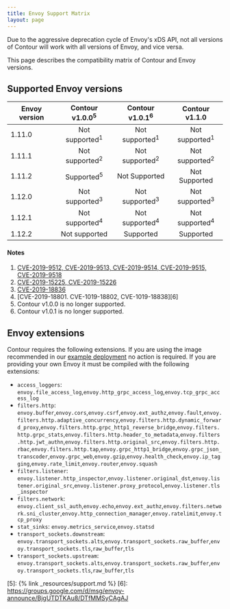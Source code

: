 ```yaml
---
title: Envoy Support Matrix
layout: page
---
```


Due to the aggressive deprecation cycle of Envoy's xDS API, not all versions of Contour will work with all versions of Envoy, and vice versa.

This page describes the compatibility matrix of Contour and Envoy versions.

## Supported Envoy versions

<center>

| Envoy version | Contour v1.0.0<sup>5</sup> | Contour v1.0.1<sup>6</sup> | Contour v1.1.0 |
| ------------ | :-----------: | :-----------: | :----------: |
| 1.11.0 | Not supported<sup>1</sup> | Not supported<sup>1</sup> | Not supported<sup>1</sup> |
| 1.11.1 | Not supported<sup>2</sup> | Not supported<sup>2</sup> | Not supported<sup>2</sup> |
| 1.11.2 | Supported<sup>5</sup> | Not Supported | Not Supported |
| 1.12.0 | Not supported<sup>3</sup> | Not supported<sup>3</sup> | Not supported<sup>3</sup> |
| 1.12.1 | Not supported<sup>4</sup> | Not supported<sup>4</sup> | Not supported<sup>4</sup> |
| 1.12.2 | Not supported | Supported | Supported |

</center>

#### Notes

1. [CVE-2019-9512, CVE-2019-9513, CVE-2019-9514, CVE-2019-9515, CVE-2019-9518][1]
2. [CVE-2019-15225, CVE-2019-15226][2]
3. [CVE-2019-18836][3]
4. [CVE-2019-18801. CVE-1019-18802, CVE-1019-18838][6]
5. Contour v1.0.0 is no longer supported.
6. Contour v1.0.1 is no longer supported.

## Envoy extensions

Contour requires the following extensions.
If you are using the image recommended in our [example deployment][4] no action is required.
If you are providing your own Envoy it must be compiled with the following extensions:

- `access_loggers`: `envoy.file_access_log`,`envoy.http_grpc_access_log`,`envoy.tcp_grpc_access_log`
- `filters.http`: `envoy.buffer`,`envoy.cors`,`envoy.csrf`,`envoy.ext_authz`,`envoy.fault`,`envoy.filters.http.adaptive_concurrency`,`envoy.filters.http.dynamic_forward_proxy`,`envoy.filters.http.grpc_http1_reverse_bridge`,`envoy.filters.http.grpc_stats`,`envoy.filters.http.header_to_metadata`,`envoy.filters.http.jwt_authn`,`envoy.filters.http.original_src`,`envoy.filters.http.rbac`,`envoy.filters.http.tap`,`envoy.grpc_http1_bridge`,`envoy.grpc_json_transcoder`,`envoy.grpc_web`,`envoy.gzip`,`envoy.health_check`,`envoy.ip_tagging`,`envoy.rate_limit`,`envoy.router`,`envoy.squash`
- `filters.listener`: `envoy.listener.http_inspector`,`envoy.listener.original_dst`,`envoy.listener.original_src`,`envoy.listener.proxy_protocol`,`envoy.listener.tls_inspector`
- `filters.network`: `envoy.client_ssl_auth`,`envoy.echo`,`envoy.ext_authz`,`envoy.filters.network.sni_cluster`,`envoy.http_connection_manager`,`envoy.ratelimit`,`envoy.tcp_proxy`
- `stat_sinks`: `envoy.metrics_service`,`envoy.statsd`
- `transport_sockets.downstream`: `envoy.transport_sockets.alts`,`envoy.transport_sockets.raw_buffer`,`envoy.transport_sockets.tls`,`raw_buffer`,`tls`
- `transport_sockets.upstream`: `envoy.transport_sockets.alts`,`envoy.transport_sockets.raw_buffer`,`envoy.transport_sockets.tls`,`raw_buffer`,`tls`

[1]: https://groups.google.com/forum/#!topic/envoy-announce/ZLchtraPYVk
[2]: https://groups.google.com/forum/#!topic/envoy-announce/Zo3ZEFuPWec
[3]: https://groups.google.com/d/msg/envoy-announce/3-8S992PUV4/t-egdelVDwAJ
[4]: {{site.github.repository_url}}/tree/{{site.github.latest_release.tag_name}}/examples/contour
[5]: {% link _resources/support.md %}
[6]: https://groups.google.com/d/msg/envoy-announce/BjgUTDTKAu8/DTfMMSyCAgAJ
